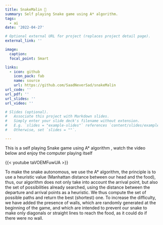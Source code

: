 ```yaml
---
title: SnakeMalin 🐍
summary: Self playing Snake game using A* algorithm.
tags:
  - ai
date: '2022-04-27'

# Optional external URL for project (replaces project detail page).
external_link: ''

image:
  caption: 
  focal_point: Smart

links:
  - icon: github
    icon_pack: fab
    name: source
    url: https://github.com/SaadNeverSad/snakeMalin
url_code: ''
url_pdf: ''
url_slides: ''
url_video: ''

# Slides (optional).
#   Associate this project with Markdown slides.
#   Simply enter your slide deck's filename without extension.
#   E.g. `slides = "example-slides"` references `content/slides/example-slides.md`.
#   Otherwise, set `slides = ""`.

---
```

This is a self playing Snake game using A* algorithm , watch the video below and enjoy the computer playing itself

{{< youtube taVOEMFuwUA >}}

To make the snake autonomous, we use the A* algorithm, the principle is to use a heuristic value (Manhattan distance between our head and the food), thus, our algorithm does not only take into account the arrival point, but also the set of possibilities already searched, using the distance between the departure and arrival points as a heuristic. We thus compute the set of possible paths and return the best (shortest) one. 
To increase the difficulty, we have added the presence of walls, which are randomly generated at the beginning of the game, and which are intended to prevent our snake to make only diagonals or straight lines to reach the food, as it could do if there were no wall.







